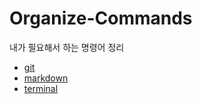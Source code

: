 # Organize-Commands
내가 필요해서 하는 명령어 정리

- [git](https://github.com/doll2gom/Organize-Commands/tree/main/Git)
- [markdown](https://github.com/doll2gom/Organize-Commands/tree/main/Markdown)
- [terminal](https://github.com/doll2gom/Organize-Commands/tree/main/Terminal)
